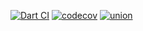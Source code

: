 [![Dart CI](https://github.com/rrousselGit/union/workflows/Dart%20CI/badge.svg)](https://github.com/rrousselGit/union/actions) [![codecov](https://codecov.io/gh/rrousselGit/union/branch/master/graph/badge.svg?token=JW4dnv3Re9)](https://codecov.io/gh/rrousselGit/union)
[![union](https://img.shields.io/pub/v/union?label=union)](https://pub.dev/packages/union)
